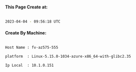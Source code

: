 
   
#### This Page Create at:

```bash

2023-04-04 - 09:56:18 UTC

```

#### Create By Machine:

```bash

Host Name : fv-az575-555

platform  : Linux-5.15.0-1034-azure-x86_64-with-glibc2.35

Ip Local  : 10.1.0.151

```

